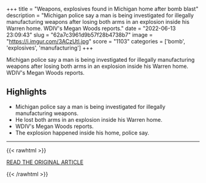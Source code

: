 +++
title = "Weapons, explosives found in Michigan home after bomb blast"
description = "Michigan police say a man is being investigated for illegally manufacturing weapons after losing both arms in an explosion inside his Warren home. WDIV's Megan Woods reports."
date = "2022-06-13 23:09:43"
slug = "62a7c3961d9b57f28b4738b7"
image = "https://i.imgur.com/3ACzUtl.jpg"
score = "1103"
categories = ['bomb', 'explosives', 'manufacturing']
+++

Michigan police say a man is being investigated for illegally manufacturing weapons after losing both arms in an explosion inside his Warren home. WDIV's Megan Woods reports.

## Highlights

- Michigan police say a man is being investigated for illegally manufacturing weapons.
- He lost both arms in an explosion inside his Warren home.
- WDIV's Megan Woods reports.
- The explosion happened inside his home, police say.

---

{{< rawhtml >}}
  <p class="article-category">
    <a target="_blank" href="https://www.nbcnews.com/video/weapons-explosives-found-in-michigan-home-after-bomb-blast-142010437751">READ THE ORIGINAL ARTICLE</a>
  </p>
{{< /rawhtml >}}

